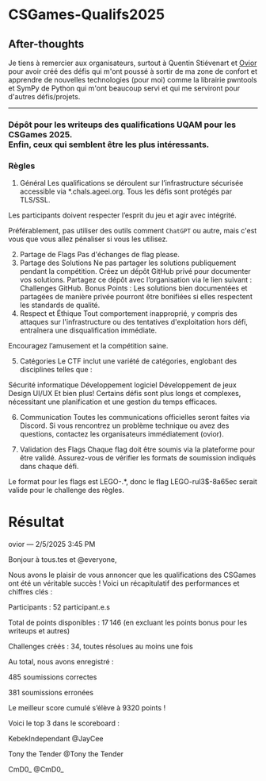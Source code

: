 # CSGames-Qualifs2025

## After-thoughts
Je tiens à remercier aux organisateurs, surtout à Quentin Stiévenart et [Ovior](https://github.com/dgagn/) pour avoir créé des défis qui m'ont poussé à sortir de ma zone de confort et apprendre de nouvelles technologies (pour moi) comme la librairie pwntools et SymPy de Python qui m'ont beaucoup servi et qui me serviront pour d'autres défis/projets.
***
### Dépôt pour les writeups des qualifications UQAM pour les CSGames 2025.</br> Enfin, ceux qui semblent être les plus intéressants. </br>
### Règles
1. Général
Les qualifications se déroulent sur l’infrastructure sécurisée accessible via *.chals.ageei.org. Tous les défis sont protégés par TLS/SSL.

Les participants doivent respecter l’esprit du jeu et agir avec intégrité.

Préférablement, pas utiliser des outils comment `ChatGPT` ou autre, mais c'est vous que vous allez pénaliser si vous les utilisez.

2. Partage de Flags
Pas d'échanges de flag please.
3. Partage des Solutions
Ne pas partager les solutions publiquement pendant la compétition.
Créez un dépôt GitHub privé pour documenter vos solutions. Partagez ce dépôt avec l’organisation via le lien suivant : Challenges GitHub.
Bonus Points : Les solutions bien documentées et partagées de manière privée pourront être bonifiées si elles respectent les standards de qualité.
4. Respect et Éthique
Tout comportement inapproprié, y compris des attaques sur l'infrastructure ou des tentatives d'exploitation hors défi, entraînera une disqualification immédiate.

Encouragez l’amusement et la compétition saine.

5. Catégories
Le CTF inclut une variété de catégories, englobant des disciplines telles que :

Sécurité informatique
Développement logiciel
Développement de jeux
Design UI/UX
Et bien plus!
Certains défis sont plus longs et complexes, nécessitant une planification et une gestion du temps efficaces.

6. Communication
Toutes les communications officielles seront faites via Discord. Si vous rencontrez un problème technique ou avez des questions, contactez les organisateurs immédiatement (ovior).

7. Validation des Flags
Chaque flag doit être soumis via la plateforme pour être validé. Assurez-vous de vérifier les formats de soumission indiqués dans chaque défi.

Le format pour les flags est LEGO-.*, donc le flag LEGO-rul3$-8a65ec serait valide pour le challenge des règles.

# Résultat

ovior — 2/5/2025 3:45 PM

Bonjour à tous.tes et @everyone,

Nous avons le plaisir de vous annoncer que les qualifications des CSGames ont été un véritable succès ! Voici un récapitulatif des performances et chiffres clés :

Participants : 52 participant.e.s

Total de points disponibles : 17 146 (en excluant les points bonus pour les writeups et autres)

Challenges créés : 34, toutes résolues au moins une fois

Au total, nous avons enregistré :

485 soumissions correctes

381 soumissions erronées

Le meilleur score cumulé s’élève à 9320 points !

Voici le top 3 dans le scoreboard :

KebekIndependant @JayCee 

Tony the Tender @Tony the Tender 

CmD0_ @CmD0_ 
